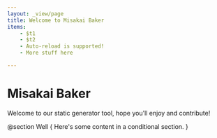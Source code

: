 ```yaml
---
layout: _view/page
title: Welcome to Misakai Baker
items:
    - $t1
    - $t2
    - Auto-reload is supported!
    - More stuff here

---
```


# Misakai Baker
Welcome to our static generator tool, hope you'll enjoy and contribute!


@section Well
{
    Here's some content in a conditional section. 
}

